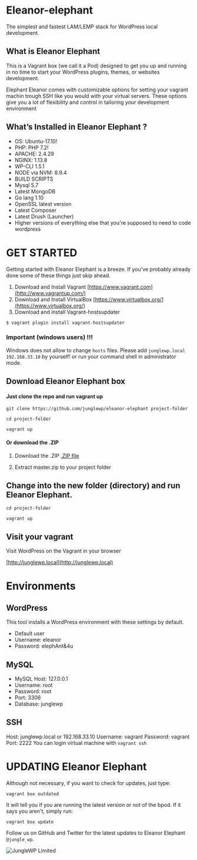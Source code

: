 # Eleanor-elephant
The simplest and fastest LAM/LEMP stack for WordPress local development. 

## What is Eleanor Elephant
This is a Vagrant box (we call it a Pod) designed to get you up and running in no time to start your WordPress plugins, themes, or websites development.

Elephant Eleanor comes with customizable options for setting your vagrant machin trough SSH like you would with your virtual servers. These options give you a lot of flexibility and control in tailoring your development environment

## What’s Installed in Eleanor Elephant ?

* OS: Ubuntu-17.10!
* PHP: PHP 7.2!
* APACHE: 2.4.29
* NGINX: 1.13.8
* WP-CLI 1.5.1
* NODE via NVM: 8.9.4
* BUILD SCRIPTS
* Mysql 5.7
* Latest MongoDB
* Go lang 1.10
* OpenSSL latest version
* Latest Composer
* Latest Drush (Launcher)
* Higher versions of everything else that you're supposed to need to code wordpress

# GET STARTED
Getting started with Eleanor Elephant is a breeze. If you've probably already done some of these things just skip ahead.

1. Download and Install Vagrant
[https://www.vagrant.com](http://www.vagrantup.com/)
2. Download and Install VirtualBox
[https://www.virtualbox.org/](https://www.virtualbox.org/)
3. Download and install Vagrant-hostsupdater
```
$ vagrant plugin install vagrant-hostsupdater
```
### Important (windows users) !!!
Windows does not allow to change `hosts` files. Please add `junglewp.local 192.168.33.10` by yourself!
or run your command shell in administrator mode.

## Download Eleanor Elephant box

#### Just clone the repo and run vagrant up

```
git clone https://github.com/junglewp/eleanor-elephant project-folder

cd project-folder

vagrant up

```

#### Or download the .ZIP

1. Download the .ZIP
[.ZIP file](https://github.com/junglewp/eleanor-elephant/archive/master.zip)

2. Extract master.zip to your project folder

 ## Change into the new folder (directory) and run Eleanor Elephant.
  ```
  cd project-folder

  vagrant up

  ```

  ## Visit your vagrant

  Visit WordPress on the Vagrant in your browser

  [http://junglewp.local](http://junglewp.local)


# Environments

## WordPress
This tool installs a WordPress environment with these settings by default.

* Default user
* Username: eleanor
* Password: elephAnt&4u

## MySQL
* MySQL Host: 127.0.0.1
* Username: root
* Password: root
* Port: 3306
* Database: junglewp

## SSH
Host: junglewp.local or 192.168.33.10
Username: vagrant
Password: vagrant
Port: 2222
You can login virtual machine with
``` vagrant ssh ```

# UPDATING Eleanor Elephant
Although not necessary, if you want to check for updates, just type:                      

``` vagrant box outdated ```
                   
It will tell you if you are running the latest version or not of the bpod. If it says you aren't, simply run:
                           
``` vagrant box update ```
                            

                        
Follow us on GitHub and Twitter for the latest updates to Eleanor Elephant `@jungle_wp`.

![JungleWP Limited](https://junglewp-60af.kxcdn.com/wp-content/uploads/2017/10/logo.png "junglewp.com")




